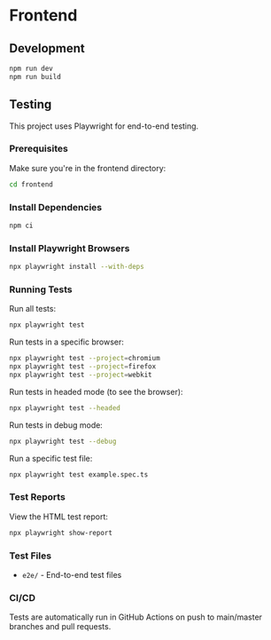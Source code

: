 # Frontend

## Development

```bash
npm run dev
npm run build
```

## Testing

This project uses Playwright for end-to-end testing.

### Prerequisites

Make sure you're in the frontend directory:

```bash
cd frontend
```

### Install Dependencies

```bash
npm ci
```

### Install Playwright Browsers

```bash
npx playwright install --with-deps
```

### Running Tests

Run all tests:

```bash
npx playwright test
```

Run tests in a specific browser:

```bash
npx playwright test --project=chromium
npx playwright test --project=firefox
npx playwright test --project=webkit
```

Run tests in headed mode (to see the browser):

```bash
npx playwright test --headed
```

Run tests in debug mode:

```bash
npx playwright test --debug
```

Run a specific test file:

```bash
npx playwright test example.spec.ts
```

### Test Reports

View the HTML test report:

```bash
npx playwright show-report
```

### Test Files

- `e2e/` - End-to-end test files

### CI/CD

Tests are automatically run in GitHub Actions on push to main/master branches and pull requests.
